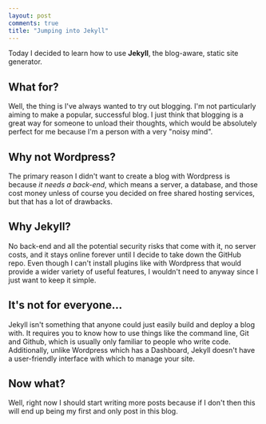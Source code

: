 ```yaml
---
layout: post
comments: true
title: "Jumping into Jekyll"
---
```


Today I decided to learn how to use **Jekyll**, the blog-aware, static site generator.

## What for?

Well, the thing is I've always wanted to try out blogging. I'm not particularly aiming to make a popular, successful blog. I just think that blogging is a great way for someone to unload their thoughts, which would be absolutely perfect for me because I'm a person with a very "noisy mind".

## Why not Wordpress?

The primary reason I didn't want to create a blog with Wordpress is because *it needs a back-end*, which means a server, a database, and those cost money unless of course you decided on free shared hosting services, but that has a lot of drawbacks.

## Why Jekyll?

No back-end and all the potential security risks that come with it, no server costs, and it stays online forever until I decide to take down the GitHub repo. Even though I can't install plugins like with Wordpress that would provide a wider variety of useful features, I wouldn't need to anyway since I just want to keep it simple.

## It's not for everyone...

Jekyll isn't something that anyone could just easily build and deploy a blog with. It requires you to know how to use things like the command line, Git and Github, which is usually only familiar to people who write code. Additionally, unlike Wordpress which has a Dashboard, Jekyll doesn't have a user-friendly interface with which to manage your site.

## Now what?

Well, right now I should start writing more posts because if I don't then this will end up being my first and  only post in this blog.
